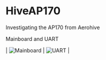 # HiveAP170
Investigating the AP170 from Aerohive

Mainboard and UART

| ![Mainboard](https://github.com/richard718/HiveAP170/assets/86638482/da3ce224-a6a7-4c31-b824-fc965f420ab2) | ![UART](https://github.com/richard718/HiveAP170/assets/86638482/0c062f73-9b0c-4715-9315-7670588971c1) |
